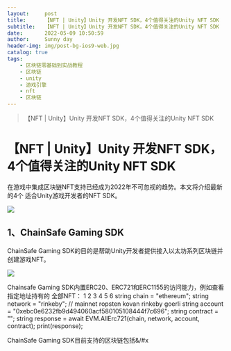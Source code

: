 ```yaml
---
layout:     post
title:      【NFT | Unity】Unity 开发NFT SDK，4个值得关注的Unity NFT SDK
subtitle:   【NFT | Unity】Unity 开发NFT SDK，4个值得关注的Unity NFT SDK
date:       2022-05-09 10:50:59
author:     Sunny day
header-img: img/post-bg-ios9-web.jpg
catalog: true
tags:
    - 区块链零基础到实战教程
    - 区块链
    - unity
    - 游戏引擎
    - nft
    - 区块链
---
```


>【NFT | Unity】Unity 开发NFT SDK，4个值得关注的Unity NFT SDK

# 【NFT | Unity】Unity 开发NFT SDK，4个值得关注的Unity NFT SDK


在游戏中集成区块链NFT支持已经成为2022年不可忽视的趋势。本文将介绍最新的4个 适合Unity游戏开发者的NFT SDK。

![](https://img-blog.csdnimg.cn/img_convert/40a3d9d412dd0fe23c591983c7b976c3.png)

## 1、ChainSafe Gaming SDK

ChainSafe Gaming SDK的目的是帮助Unity开发者提供接入以太坊系列区块链并创建游戏NFT。

![](https://img-blog.csdnimg.cn/img_convert/75547cf5c1c62c12071dc8aaf353567b.png)

Chainsafe Gaming SDK内置ERC20、ERC721和ERC1155的访问能力，例如查看指定地址持有的 全部NFT：
1 2 3 4 5 6 string chain = "ethereum"; string network = "rinkeby"; // mainnet ropsten kovan rinkeby goerli string account = "0xebc0e6232fb9d494060acf580105108444f7c696"; string contract = ""; string response = await EVM.AllErc721(chain, network, account, contract); print(response);

ChainSafe Gaming SDK目前支持的区块链包括&/#x



